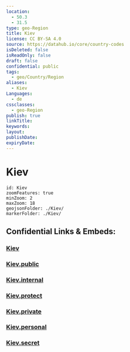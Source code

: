 ```yaml
---
location:
  - 50.3
  - 31.5
type: geo-Region
title: Kiev
license: CC BY-SA 4.0
source: https://datahub.io/core/country-codes
isDeleted: false
isReadOnly: false
draft: false
confidential: public
tags:
  - geo/Country/Region
aliases:
  - Kiev
Languages:
  - de
cssclasses:
  - geo-Region
publish: true
linkTitle:
keywords:
layout:
publishDate:
expiryDate:
---
```


# Kiev

```leaflet
id: Kiev
zoomFeatures: true 
minZoom: 2 
maxZoom: 18
geojsonFolder: ./Kiev/
markerFolder: ./Kiev/
```


## Confidential Links & Embeds: 

### [Kiev](/_Standards/Earth/Continent/Europe/Europe~East/Ukraine/Regions~Ukraine/Kiev.md) 

### [Kiev.public](/_public/Earth/Continent/Europe/Europe~East/Ukraine/Regions~Ukraine/Kiev.public.md) 

### [Kiev.internal](/_internal/Earth/Continent/Europe/Europe~East/Ukraine/Regions~Ukraine/Kiev.internal.md) 

### [Kiev.protect](/_protect/Earth/Continent/Europe/Europe~East/Ukraine/Regions~Ukraine/Kiev.protect.md) 

### [Kiev.private](/_private/Earth/Continent/Europe/Europe~East/Ukraine/Regions~Ukraine/Kiev.private.md) 

### [Kiev.personal](/_personal/Earth/Continent/Europe/Europe~East/Ukraine/Regions~Ukraine/Kiev.personal.md) 

### [Kiev.secret](/_secret/Earth/Continent/Europe/Europe~East/Ukraine/Regions~Ukraine/Kiev.secret.md)

